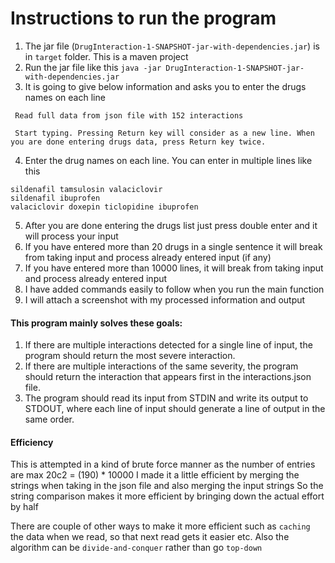 # Instructions to run the program

1. The jar file (`DrugInteraction-1-SNAPSHOT-jar-with-dependencies.jar`) is in `target` folder. This is a maven project
2. Run the jar file like this `java -jar DrugInteraction-1-SNAPSHOT-jar-with-dependencies.jar`
3. It is going to give below information and asks you to enter the drugs names on each line

```
 Read full data from json file with 152 interactions

 Start typing. Pressing Return key will consider as a new line. When you are done entering drugs data, press Return key twice.
```
4. Enter the drug names on each line. You can enter in multiple lines like this

```
sildenafil tamsulosin valaciclovir
sildenafil ibuprofen
valaciclovir doxepin ticlopidine ibuprofen
```
5. After you are done entering the drugs list just press double enter and it will process your input
6. If you have entered more than 20 drugs in a single sentence it will break from taking input and process already entered input (if any)
7. If you have entered more than 10000 lines, it will break from taking input and process already entered input
8. I have added commands easily to follow when you run the main function
9. I will attach a screenshot with my processed information and output

#### This program mainly solves these goals:
1. If there are multiple interactions detected for a single line of input, the program should return the most
severe interaction. 
2. If there are multiple interactions of the same severity, the program should return the
interaction that appears first in the interactions.json file.
3. The program should read its input from STDIN and write its output to STDOUT, where each line of input
should generate a line of output in the same order.

#### Efficiency
This is attempted in a kind of brute force manner as the number of entries are max 20c2 = (190) * 10000
I made it a little efficient by merging the strings when taking in the json file and also merging the input strings
So the string comparison makes it more efficient by bringing down the actual effort by half

There are couple of other ways to make it more efficient such as `caching` the data when we read, so that next read gets it easier etc.
Also the algorithm can be `divide-and-conquer` rather than go `top-down`
